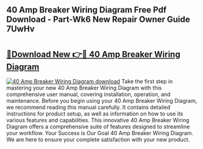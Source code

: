 ## 40 Amp Breaker Wiring Diagram Free Pdf Download - Part-Wk6 New Repair Owner Guide 7UwHv

# <h2><a href="http://dfly328.blite.top/?on=40+Amp+Breaker+Wiring+Diagram">🔗Download New 👉🔴 40 Amp Breaker Wiring Diagram</a></h2>

[![40 Amp Breaker Wiring Diagram download](https://i.imgur.com/lujVjoI.png)](http://dfly328.blite.top/?on=40+Amp+Breaker+Wiring+Diagram)
Take the first step in mastering your new 40 Amp Breaker Wiring Diagram with this comprehensive user manual, covering installation, operation, and maintenance. Before you begin using your 40 Amp Breaker Wiring Diagram, we recommend reading this manual carefully. It contains detailed instructions for product setup, as well as information on how to use its various features and capabilities. This innovative 40 Amp Breaker Wiring Diagram offers a comprehensive suite of features designed to streamline your workflow. Your Success is Our Goal 40 Amp Breaker Wiring Diagram. We are here to ensure your complete satisfaction with your new product.
